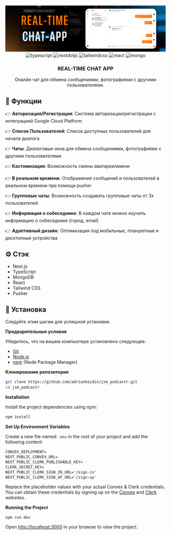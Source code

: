 <div align="center">
  <br />
      <img src="https://github.com/PonomarevAleksandr/FullStack-chat-app/blob/main/public/images/chat.png" alt="Project Banner">
  <br />

  <div>
    <img src="https://img.shields.io/badge/-Typescript-black?style=for-the-badge&logoColor=white&logo=typescript&color=3178C6" alt="typescript" />
    <img src="https://img.shields.io/badge/-Next_._JS-black?style=for-the-badge&logoColor=white&logo=nextdotjs&color=000000" alt="nextdotjs" />
    <img src="https://img.shields.io/badge/-Tailwind_CSS-black?style=for-the-badge&logoColor=white&logo=tailwindcss&color=06B6D4" alt="tailwindcss" />
    <img src="https://shields.io/badge/react-black?logo=react&style=for-the-badge" alt="react" />
        <img src="https://img.shields.io/badge/-MongoDB-13aa52?style=for-the-badge&logo=mongodb&logoColor=white" alt="mongo" />
  </div>

  <h3 align="center">REAL-TIME CHAT APP</h3>
     <div align="center">
     Оналйн чат для обмена сообщениями, фотографиями с другими пользователями.
    </div>
</div>

</div>

## <a name="Функции">🔋 Функции</a>

👉 **Авторизация/Регистрация**: Система авторизации/регистрации с интеграцией Google Cloud Platform

👉 **Список Пользователей**: Список доступных пользователей для начала диалога

👉 **Чаты**: Диалоговые окна для обмена сообщениями, фотографиями c другими пользователями

👉 **Кастомизация**: Возможность смены аватарки/имени

👉 **В реальном времени**: Отображение сообщений и пользователей в реальном времени при помощи pusher

👉 **Групповые чаты**: Возможность создавать групповые чаты от 3х пользователей

👉 **Информация о собеседнике**: В каждом чате можно изучить информацию о собеседнике (город, email)

👉 **Адаптивный дизайн**: Оптимизация под мобильные, планшетные и десктопные устройства


## <a name="tech-stack">⚙️ Стэк</a>

- Next.js
- TypeScript
- MongoDB
- React
- Tailwind CSS
- Pusher

## <a name="quick-start">🤸 Установка</a>

Следуйте этим шагам для успешной установки.

**Предварительные условия**

Убедитесь, что на вашем компьютере установлено следующее:

- [Git](https://git-scm.com/)
- [Node.js](https://nodejs.org/en)
- [npm](https://www.npmjs.com/) (Node Package Manager)

**Клонирование репозитория**

```bash
git clone https://github.com/adrianhajdin/jsm_podcastr.git
cd jsm_podcastr
```

**Installation**

Install the project dependencies using npm:

```bash
npm install
```

**Set Up Environment Variables**

Create a new file named `.env` in the root of your project and add the following content:

```env
CONVEX_DEPLOYMENT=
NEXT_PUBLIC_CONVEX_URL=
NEXT_PUBLIC_CLERK_PUBLISHABLE_KEY=
CLERK_SECRET_KEY=
NEXT_PUBLIC_CLERK_SIGN_IN_URL='/sign-in'
NEXT_PUBLIC_CLERK_SIGN_UP_URL='/sign-up'
```

Replace the placeholder values with your actual Convex & Clerk credentials. You can obtain these credentials by signing up on the [Convex](https://www.convex.dev/) and [Clerk](https://clerk.com/) websites.

**Running the Project**

```bash
npm run dev
```

Open [http://localhost:3000](http://localhost:3000) in your browser to view the project.

